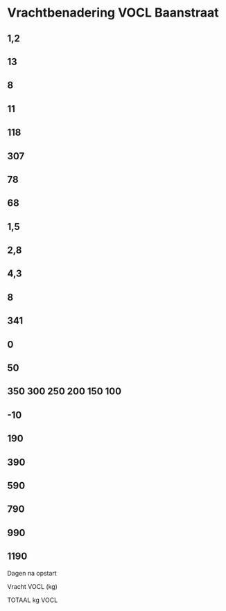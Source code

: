# Vrachtbenadering VOCL Baanstraat 

## 1,2 

## 13 

## 8 

## 11 

## 118 

## 307 

## 78 

## 68 

## 1,5 

## 2,8 

## 4,3 

## 8 

## 341 

## 0 

## 50 

## 350 300 250 200 150 100 

## -10 

## 190 

## 390 

## 590 

## 790 

## 990 

## 1190 

 Dagen na opstart 

 Vracht VOCL (kg) 

 TOTAAL kg VOCL 


